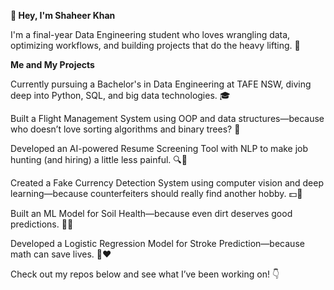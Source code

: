 **👋 Hey, I'm Shaheer Khan**


I'm a final-year Data Engineering student who loves wrangling data, optimizing workflows, and building projects that do the heavy lifting. 🚀


**Me and My Projects**


Currently pursuing a Bachelor's in Data Engineering at TAFE NSW, diving deep into Python, SQL, and big data technologies. 🎓 

Built a Flight Management System using OOP and data structures—because who doesn’t love sorting algorithms and binary trees? 🛫

Developed an AI-powered Resume Screening Tool with NLP to make job hunting (and hiring) a little less painful. 🔍📄

Created a Fake Currency Detection System using computer vision and deep learning—because counterfeiters should really find another hobby. 💵🚫

Built an ML Model for Soil Health—because even dirt deserves good predictions. 🏡🌾

Developed a Logistic Regression Model for Stroke Prediction—because math can save lives. 🧠❤️

Check out my repos below and see what I’ve been working on! 👇

